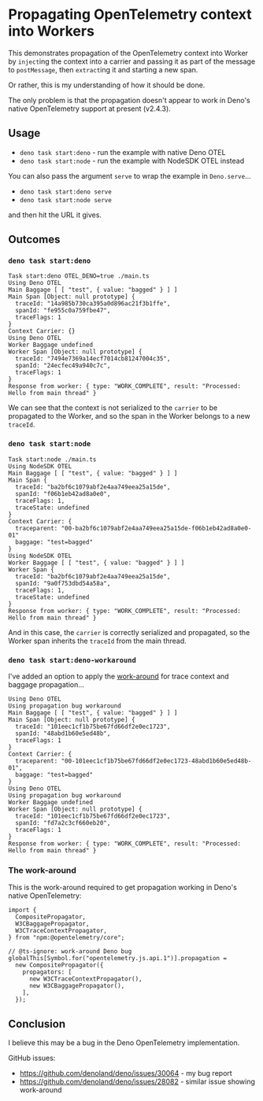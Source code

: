 # Propagating OpenTelemetry context into Workers

This demonstrates propagation of the OpenTelemetry context into Worker by
`inject`ing the context into a carrier and passing it as part of the message to
`postMessage`, then `extract`ing it and starting a new span.

Or rather, this is my understanding of how it should be done.

The only problem is that the propagation doesn't appear to work in Deno's native
OpenTelemetry support at present (v2.4.3).

## Usage

- `deno task start:deno` - run the example with native Deno OTEL
- `deno task start:node` - run the example with NodeSDK OTEL instead

You can also pass the argument `serve` to wrap the example in `Deno.serve`...

- `deno task start:deno serve`
- `deno task start:node serve`

and then hit the URL it gives.

## Outcomes

### `deno task start:deno`

```
Task start:deno OTEL_DENO=true ./main.ts
Using Deno OTEL
Main Baggage [ [ "test", { value: "bagged" } ] ]
Main Span [Object: null prototype] {
  traceId: "14a985b730ca395a0d896ac21f3b1ffe",
  spanId: "fe955c0a759fbe47",
  traceFlags: 1
}
Context Carrier: {}
Using Deno OTEL
Worker Baggage undefined
Worker Span [Object: null prototype] {
  traceId: "7494e7369a14ecf7014cb81247004c35",
  spanId: "24ecfec49a940c7c",
  traceFlags: 1
}
Response from worker: { type: "WORK_COMPLETE", result: "Processed: Hello from main thread" }
```

We can see that the context is not serialized to the `carrier` to be propagated
to the Worker, and so the span in the Worker belongs to a new `traceId`.

### `deno task start:node`

```
Task start:node ./main.ts
Using NodeSDK OTEL
Main Baggage [ [ "test", { value: "bagged" } ] ]
Main Span {
  traceId: "ba2bf6c1079abf2e4aa749eea25a15de",
  spanId: "f06b1eb42ad8a0e0",
  traceFlags: 1,
  traceState: undefined
}
Context Carrier: {
  traceparent: "00-ba2bf6c1079abf2e4aa749eea25a15de-f06b1eb42ad8a0e0-01"
  baggage: "test=bagged"
}
Using NodeSDK OTEL
Worker Baggage [ [ "test", { value: "bagged" } ] ]
Worker Span {
  traceId: "ba2bf6c1079abf2e4aa749eea25a15de",
  spanId: "9a0f753dbd54a58a",
  traceFlags: 1,
  traceState: undefined
}
Response from worker: { type: "WORK_COMPLETE", result: "Processed: Hello from main thread" }
```

And in this case, the `carrier` is correctly serialized and propagated, so the
Worker span inherits the `traceId` from the main thread.

### `deno task start:deno-workaround`

I've added an option to apply the
[work-around](https://github.com/denoland/deno/issues/28082#issuecomment-3183171095)
for trace context and baggage propagation...

```
Using Deno OTEL
Using propagation bug workaround
Main Baggage [ [ "test", { value: "bagged" } ] ]
Main Span [Object: null prototype] {
  traceId: "101eec1cf1b75be67fd66df2e0ec1723",
  spanId: "48abd1b60e5ed48b",
  traceFlags: 1
}
Context Carrier: {
  traceparent: "00-101eec1cf1b75be67fd66df2e0ec1723-48abd1b60e5ed48b-01",
  baggage: "test=bagged"
}
Using Deno OTEL
Using propagation bug workaround
Worker Baggage undefined
Worker Span [Object: null prototype] {
  traceId: "101eec1cf1b75be67fd66df2e0ec1723",
  spanId: "fd7a2c3cf660eb20",
  traceFlags: 1
}
Response from worker: { type: "WORK_COMPLETE", result: "Processed: Hello from main thread" }
```

### The work-around

This is the work-around required to get propagation working in Deno's native
OpenTelemetry:

```
import {
  CompositePropagator,
  W3CBaggagePropagator,
  W3CTraceContextPropagator,
} from "npm:@opentelemetry/core";

// @ts-ignore: work-around Deno bug
globalThis[Symbol.for("opentelemetry.js.api.1")].propagation =
  new CompositePropagator({
    propagators: [
      new W3CTraceContextPropagator(),
      new W3CBaggagePropagator(),
    ],
  });
```

## Conclusion

I believe this may be a bug in the Deno OpenTelemetry implementation.

GitHub issues:

- https://github.com/denoland/deno/issues/30064 - my bug report
- https://github.com/denoland/deno/issues/28082 - similar issue showing
  work-around
